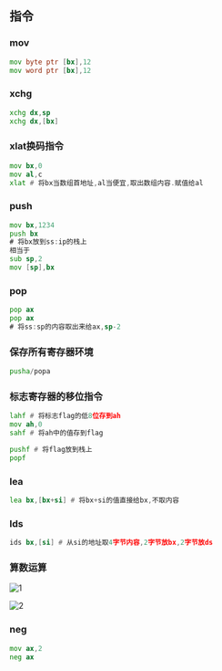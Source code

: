 ## 指令

### mov

```asm
mov byte ptr [bx],12
mov word ptr [bx],12
```

### xchg

```asm
xchg dx,sp
xchg dx,[bx]
```

### xlat换码指令

```asm
mov bx,0
mov al,c
xlat # 将bx当数组首地址,al当便宜,取出数组内容.赋值给al
```

### push

```asm
mov bx,1234
push bx
# 将bx放到ss:ip的栈上
相当于
sub sp,2
mov [sp],bx
```

### pop

```asm
pop ax
pop ax
# 将ss:sp的内容取出来给ax,sp-2
```

### 保存所有寄存器环境

```asm
pusha/popa
```

### 标志寄存器的移位指令

```asm
lahf # 将标志flag的低8位存到ah
mov ah,0
sahf # 将ah中的值存到flag

pushf # 将flag放到栈上
popf
```

### lea

```asm
lea bx,[bx+si] # 将bx+si的值直接给bx,不取内容
```

### lds

```asm
ids bx,[si] # 从si的地址取4字节内容,2字节放bx,2字节放ds
```

### 算数运算

![1](https://alist.hmbb313.top/d/Baidunetdisk/Images/Cracker/41/4110Asm16/4/1.png)

![2](https://alist.hmbb313.top/d/Baidunetdisk/Images/Cracker/41/4110Asm16/4/2.png)



### neg

```asm
mov ax,2
neg ax
```